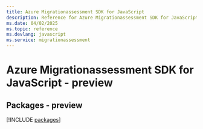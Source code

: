 ```yaml
---
title: Azure Migrationassessment SDK for JavaScript
description: Reference for Azure Migrationassessment SDK for JavaScript
ms.date: 04/02/2025
ms.topic: reference
ms.devlang: javascript
ms.service: migrationassessment
---
```

# Azure Migrationassessment SDK for JavaScript - preview
## Packages - preview
[!INCLUDE [packages](migrationassessment-index.md)]